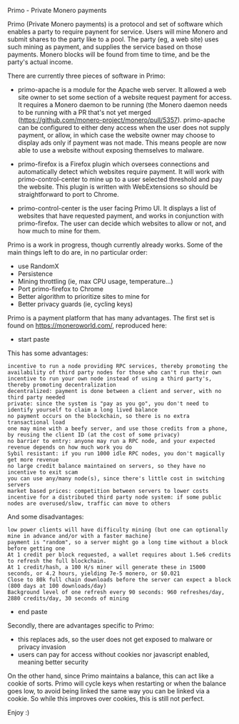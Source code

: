 Primo - Private Monero payments


Primo (Private Monero payments) is a protocol and set of software which enables a party to require paynent for service.
Users will mine Monero and submit shares to the party like to a pool. The party (eg, a web site) uses such mining as payment,
and supplies the service based on those payments. Monero blocks will be found from time to time, and be the party's actual
income.

There are currently three pieces of software in Primo:

- primo-apache is a module for the Apache web server. It allowed a web site owner to set some section of a website request
payment for access. It requires a Monero daemon to be running (the Monero daemon needs to be running with a PR that's not
yet merged (https://github.com/monero-project/monero/pull/5357). primo-apache can be configured to either deny access when
the user does not supply payment, or allow, in which case the website owner may choose to display ads only if payment was
not made. This means people are now able to use a website without exposing themselves to malware.

- primo-firefox is a Firefox plugin which oversees connections and automatically detect which websites require payment.
It will work with primo-control-center to mine up to a user selected threshold and pay the website. This plugin is written
with WebExtensions so should be straightforward to port to Chrome.

- primo-control-center is the user facing Primo UI. It displays a list of websites that have requested payment, and works
in conjunction with primo-firefox. The user can decide which websites to allow or not, and how much to mine for them.

Primo is a work in progress, though currently already works. Some of the main things left to do are, in no particular order:
- use RandomX
- Persistence
- Mining throttling (ie, max CPU usage, temperature...)
- Port primo-firefox to Chrome
- Better algorithm to prioritize sites to mine for
- Better privacy guards (ie, cycling keys)

Primo is a payment platform that has many advantages. The first set is found on https://moneroworld.com/, reproduced here:

 * start paste

This has some advantages:

    incentive to run a node providing RPC services, thereby promoting the availability of third party nodes for those who can't run their own
    incentive to run your own node instead of using a third party's, thereby promoting decentralization
    decentralized: payment is done between a client and server, with no third party needed
    private: since the system is "pay as you go", you don't need to identify yourself to claim a long lived balance
    no payment occurs on the blockchain, so there is no extra transactional load
    one may mine with a beefy server, and use those credits from a phone, by reusing the client ID (at the cost of some privacy)
    no barrier to entry: anyone may run a RPC node, and your expected revenue depends on how much work you do
    Sybil resistant: if you run 1000 idle RPC nodes, you don't magically get more revenue
    no large credit balance maintained on servers, so they have no incentive to exit scam
    you can use any/many node(s), since there's little cost in switching servers
    market based prices: competition between servers to lower costs
    incentive for a distributed third party node system: if some public nodes are overused/slow, traffic can move to others

And some disadvantages:

    low power clients will have difficulty mining (but one can optionally mine in advance and/or with a faster machine)
    payment is "random", so a server might go a long time without a block before getting one
    At 1 credit per block requested, a wallet requires about 1.5e6 credits to refresh the full blockchain.
    At 1 credit/hash, a 100 H/s miner will generate these in 15000 seconds, or 4.2 hours, yielding 7e-5 monero, or $0.021
    Close to 80k full chain downloads before the server can expect a block (800 days at 100 downloads/day)
    Background level of one refresh every 90 seconds: 960 refreshes/day, 2880 credits/day, 30 seconds of mining

 * end paste

Secondly, there are advantages specific to Primo:
 - this replaces ads, so the user does not get exposed to malware or privacy invasion
 - users can pay for access without cookies nor javascript enabled, meaning better security

On the other hand, since Primo maintains a balance, this can act like a cookie of sorts. Primo will cycle keys when restarting
or when the balance goes low, to avoid being linked the same way you can be linked via a cookie. So while this improves over
cookies, this is still not perfect.

Enjoy :)

